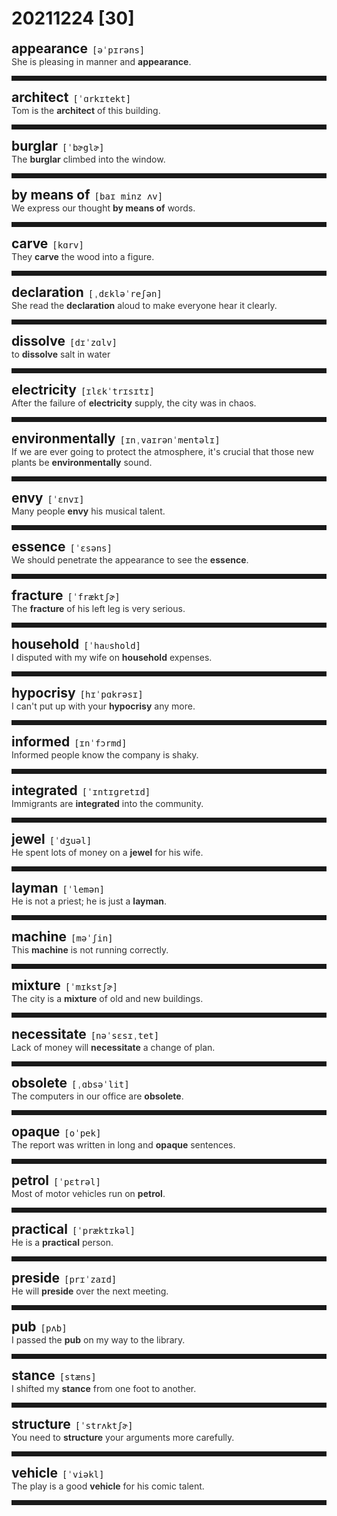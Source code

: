 <style>
/*不显示details的三角符号*/
details > summary::marker {
    display: none;
    content: none;
}
/*去掉外边框*/
details summary{
    outline:none;
    cursor:pointer;/*鼠标放上去之后变成手型*/
}
/*去掉前面默认的小黑三角*/
details summary::-webkit-details-marker{
    display:none; 
}
</style>
# 20211224 [30]  

<div style="display: flex;align-items: baseline;">
    <h2 style="margin-bottom: 0;margin-top: 0">appearance</h2>
    <p style="padding:0 .5em; margin: 0;font-family: monospace;">[əˈpɪrəns]</p>
    <p class="interpretation_48217" style="display:none ;padding:0 .5em; margin: 0; white-space: nowrap;overflow: hidden;text-overflow: ellipsis;">n. 出现；露面；外观；外表</p>
</div>
<details class="details_48217">
    <summary style="color: #303030;">She is pleasing in manner and <strong>appearance</strong>.</summary>
    她的外貌和举止都非常讨人喜欢。
</details>
<hr style="padding-bottom: 0.5em;" />


<div style="display: flex;align-items: baseline;">
    <h2 style="margin-bottom: 0;margin-top: 0">architect</h2>
    <p style="padding:0 .5em; margin: 0;font-family: monospace;">[ˈɑrkɪtekt]</p>
    <p class="interpretation_48217" style="display:none ;padding:0 .5em; margin: 0; white-space: nowrap;overflow: hidden;text-overflow: ellipsis;">n. 建筑师；创制者；设计者</p>
</div>
<details class="details_48217">
    <summary style="color: #303030;">Tom is the <strong>architect</strong> of this building.</summary>
    汤姆是该建筑的建筑师。
</details>
<hr style="padding-bottom: 0.5em;" />


<div style="display: flex;align-items: baseline;">
    <h2 style="margin-bottom: 0;margin-top: 0">burglar</h2>
    <p style="padding:0 .5em; margin: 0;font-family: monospace;">[ˈbɚglɚ]</p>
    <p class="interpretation_48217" style="display:none ;padding:0 .5em; margin: 0; white-space: nowrap;overflow: hidden;text-overflow: ellipsis;">n. 窃贼；夜盗</p>
</div>
<details class="details_48217">
    <summary style="color: #303030;">The <strong>burglar</strong> climbed into the window.</summary>
    夜贼爬进了窗户。
</details>
<hr style="padding-bottom: 0.5em;" />


<div style="display: flex;align-items: baseline;">
    <h2 style="margin-bottom: 0;margin-top: 0">by means of</h2>
    <p style="padding:0 .5em; margin: 0;font-family: monospace;">[baɪ minz ʌv]</p>
    <p class="interpretation_48217" style="display:none ;padding:0 .5em; margin: 0; white-space: nowrap;overflow: hidden;text-overflow: ellipsis;">phrase. 用…的方法；借助…</p>
</div>
<details class="details_48217">
    <summary style="color: #303030;">We express our thought <strong>by means of</strong> words.</summary>
    我们用词句来表达思想。
</details>
<hr style="padding-bottom: 0.5em;" />


<div style="display: flex;align-items: baseline;">
    <h2 style="margin-bottom: 0;margin-top: 0">carve</h2>
    <p style="padding:0 .5em; margin: 0;font-family: monospace;">[kɑrv]</p>
    <p class="interpretation_48217" style="display:none ;padding:0 .5em; margin: 0; white-space: nowrap;overflow: hidden;text-overflow: ellipsis;">v. 雕刻；切开</p>
</div>
<details class="details_48217">
    <summary style="color: #303030;">They <strong>carve</strong> the wood into a figure.</summary>
    他们把木头雕刻成像。
</details>
<hr style="padding-bottom: 0.5em;" />


<div style="display: flex;align-items: baseline;">
    <h2 style="margin-bottom: 0;margin-top: 0">declaration</h2>
    <p style="padding:0 .5em; margin: 0;font-family: monospace;">[ˌdɛkləˈreʃən]</p>
    <p class="interpretation_48217" style="display:none ;padding:0 .5em; margin: 0; white-space: nowrap;overflow: hidden;text-overflow: ellipsis;">n. 宣言；宣告；声明</p>
</div>
<details class="details_48217">
    <summary style="color: #303030;">She read the <strong>declaration</strong> aloud to make everyone hear it clearly.</summary>
    为了使大家都能听得清楚，她将宣言高声读了一遍。
</details>
<hr style="padding-bottom: 0.5em;" />


<div style="display: flex;align-items: baseline;">
    <h2 style="margin-bottom: 0;margin-top: 0">dissolve</h2>
    <p style="padding:0 .5em; margin: 0;font-family: monospace;">[dɪˈzɑlv]</p>
    <p class="interpretation_48217" style="display:none ;padding:0 .5em; margin: 0; white-space: nowrap;overflow: hidden;text-overflow: ellipsis;">v. 溶解；解散；散去；失控</p>
</div>
<details class="details_48217">
    <summary style="color: #303030;">to <strong>dissolve</strong> salt in water</summary>
    使盐溶解于水中
</details>
<hr style="padding-bottom: 0.5em;" />


<div style="display: flex;align-items: baseline;">
    <h2 style="margin-bottom: 0;margin-top: 0">electricity</h2>
    <p style="padding:0 .5em; margin: 0;font-family: monospace;">[ɪlɛkˈtrɪsɪtɪ]</p>
    <p class="interpretation_48217" style="display:none ;padding:0 .5em; margin: 0; white-space: nowrap;overflow: hidden;text-overflow: ellipsis;">n. 电学；电力</p>
</div>
<details class="details_48217">
    <summary style="color: #303030;">After the failure of <strong>electricity</strong> supply, the city was in chaos.</summary>
    电力供应中断后，这个城市一片混乱。
</details>
<hr style="padding-bottom: 0.5em;" />


<div style="display: flex;align-items: baseline;">
    <h2 style="margin-bottom: 0;margin-top: 0">environmentally</h2>
    <p style="padding:0 .5em; margin: 0;font-family: monospace;">[ɪnˌvaɪrənˈmentəlɪ]</p>
    <p class="interpretation_48217" style="display:none ;padding:0 .5em; margin: 0; white-space: nowrap;overflow: hidden;text-overflow: ellipsis;">adv. 与环境有关地；在环境方面地</p>
</div>
<details class="details_48217">
    <summary style="color: #303030;">If we are ever going to protect the atmosphere, it's crucial that those new plants be <strong>environmentally</strong> sound.</summary>
    如果我们想要保护大气，那么关键是要让这些新发电厂对环境无害。
</details>
<hr style="padding-bottom: 0.5em;" />


<div style="display: flex;align-items: baseline;">
    <h2 style="margin-bottom: 0;margin-top: 0">envy</h2>
    <p style="padding:0 .5em; margin: 0;font-family: monospace;">[ˈɛnvɪ]</p>
    <p class="interpretation_48217" style="display:none ;padding:0 .5em; margin: 0; white-space: nowrap;overflow: hidden;text-overflow: ellipsis;">v. 羡慕；忌妒
n. 羡慕；忌妒</p>
</div>
<details class="details_48217">
    <summary style="color: #303030;">Many people <strong>envy</strong> his musical talent.</summary>
    很多人羡慕他的音乐才华。
</details>
<hr style="padding-bottom: 0.5em;" />


<div style="display: flex;align-items: baseline;">
    <h2 style="margin-bottom: 0;margin-top: 0">essence</h2>
    <p style="padding:0 .5em; margin: 0;font-family: monospace;">[ˈɛsəns]</p>
    <p class="interpretation_48217" style="display:none ;padding:0 .5em; margin: 0; white-space: nowrap;overflow: hidden;text-overflow: ellipsis;">n. 本质；精髓；香精</p>
</div>
<details class="details_48217">
    <summary style="color: #303030;">We should penetrate the appearance to see the <strong>essence</strong>.</summary>
    我们要透过现象看本质。
</details>
<hr style="padding-bottom: 0.5em;" />


<div style="display: flex;align-items: baseline;">
    <h2 style="margin-bottom: 0;margin-top: 0">fracture</h2>
    <p style="padding:0 .5em; margin: 0;font-family: monospace;">[ˈfræktʃɚ]</p>
    <p class="interpretation_48217" style="display:none ;padding:0 .5em; margin: 0; white-space: nowrap;overflow: hidden;text-overflow: ellipsis;">n. 破裂；骨折
v. 使断裂；使骨折；使分裂</p>
</div>
<details class="details_48217">
    <summary style="color: #303030;">The <strong>fracture</strong> of his left leg is very serious.</summary>
    他的左腿骨折情况很严重。
</details>
<hr style="padding-bottom: 0.5em;" />


<div style="display: flex;align-items: baseline;">
    <h2 style="margin-bottom: 0;margin-top: 0">household</h2>
    <p style="padding:0 .5em; margin: 0;font-family: monospace;">[ˈhaᴜshold]</p>
    <p class="interpretation_48217" style="display:none ;padding:0 .5em; margin: 0; white-space: nowrap;overflow: hidden;text-overflow: ellipsis;">n. 家庭
adj. 家庭的；家喻户晓的</p>
</div>
<details class="details_48217">
    <summary style="color: #303030;">I disputed with my wife on <strong>household</strong> expenses.</summary>
    我跟太太争论有关家庭费用的问题。
</details>
<hr style="padding-bottom: 0.5em;" />


<div style="display: flex;align-items: baseline;">
    <h2 style="margin-bottom: 0;margin-top: 0">hypocrisy</h2>
    <p style="padding:0 .5em; margin: 0;font-family: monospace;">[hɪˈpɑkrəsɪ]</p>
    <p class="interpretation_48217" style="display:none ;padding:0 .5em; margin: 0; white-space: nowrap;overflow: hidden;text-overflow: ellipsis;">n. 伪善；虚伪；造作</p>
</div>
<details class="details_48217">
    <summary style="color: #303030;">I can't put up with your <strong>hypocrisy</strong> any more.</summary>
    我再也不能容忍你的虚伪态度了。
</details>
<hr style="padding-bottom: 0.5em;" />


<div style="display: flex;align-items: baseline;">
    <h2 style="margin-bottom: 0;margin-top: 0">informed</h2>
    <p style="padding:0 .5em; margin: 0;font-family: monospace;">[ɪnˈfɔrmd]</p>
    <p class="interpretation_48217" style="display:none ;padding:0 .5em; margin: 0; white-space: nowrap;overflow: hidden;text-overflow: ellipsis;">adj. 了解情况的；见多识广的；可靠信息的
v. 通知；告知；“inform”的过去分词和过去式</p>
</div>
<details class="details_48217">
    <summary style="color: #303030;">Informed people know the company is shaky.</summary>
    了解情况的人知道该公司状况不佳。
</details>
<hr style="padding-bottom: 0.5em;" />


<div style="display: flex;align-items: baseline;">
    <h2 style="margin-bottom: 0;margin-top: 0">integrated</h2>
    <p style="padding:0 .5em; margin: 0;font-family: monospace;">[ˈɪntɪɡretɪd]</p>
    <p class="interpretation_48217" style="display:none ;padding:0 .5em; margin: 0; white-space: nowrap;overflow: hidden;text-overflow: ellipsis;">adj. 综合的；整合的；融合的
v. 整合；结合；“integrate”的过去分词和过去式</p>
</div>
<details class="details_48217">
    <summary style="color: #303030;">Immigrants are <strong>integrated</strong> into the community.</summary>
    移民与该地区的居民融为一体。
</details>
<hr style="padding-bottom: 0.5em;" />


<div style="display: flex;align-items: baseline;">
    <h2 style="margin-bottom: 0;margin-top: 0">jewel</h2>
    <p style="padding:0 .5em; margin: 0;font-family: monospace;">[ˈdʒuəl]</p>
    <p class="interpretation_48217" style="display:none ;padding:0 .5em; margin: 0; white-space: nowrap;overflow: hidden;text-overflow: ellipsis;">n. 宝石；珠宝</p>
</div>
<details class="details_48217">
    <summary style="color: #303030;">He spent lots of money on a <strong>jewel</strong> for his wife.</summary>
    他花了大笔钱给他的太太买了一颗宝石。
</details>
<hr style="padding-bottom: 0.5em;" />


<div style="display: flex;align-items: baseline;">
    <h2 style="margin-bottom: 0;margin-top: 0">layman</h2>
    <p style="padding:0 .5em; margin: 0;font-family: monospace;">[ˈlemən]</p>
    <p class="interpretation_48217" style="display:none ;padding:0 .5em; margin: 0; white-space: nowrap;overflow: hidden;text-overflow: ellipsis;">n. 外行；普通信徒</p>
</div>
<details class="details_48217">
    <summary style="color: #303030;">He is not a priest; he is just a <strong>layman</strong>.</summary>
    他不是一个牧师，他只是一个普通信徒。
</details>
<hr style="padding-bottom: 0.5em;" />


<div style="display: flex;align-items: baseline;">
    <h2 style="margin-bottom: 0;margin-top: 0">machine</h2>
    <p style="padding:0 .5em; margin: 0;font-family: monospace;">[məˈʃin]</p>
    <p class="interpretation_48217" style="display:none ;padding:0 .5em; margin: 0; white-space: nowrap;overflow: hidden;text-overflow: ellipsis;">n. 机器；机械</p>
</div>
<details class="details_48217">
    <summary style="color: #303030;">This <strong>machine</strong> is not running correctly.</summary>
    这台机器运转得不正常。
</details>
<hr style="padding-bottom: 0.5em;" />


<div style="display: flex;align-items: baseline;">
    <h2 style="margin-bottom: 0;margin-top: 0">mixture</h2>
    <p style="padding:0 .5em; margin: 0;font-family: monospace;">[ˈmɪkstʃɚ]</p>
    <p class="interpretation_48217" style="display:none ;padding:0 .5em; margin: 0; white-space: nowrap;overflow: hidden;text-overflow: ellipsis;">n. 混合物；混合</p>
</div>
<details class="details_48217">
    <summary style="color: #303030;">The city is a <strong>mixture</strong> of old and new buildings.</summary>
    这座城市是新老建筑的混合。
</details>
<hr style="padding-bottom: 0.5em;" />


<div style="display: flex;align-items: baseline;">
    <h2 style="margin-bottom: 0;margin-top: 0">necessitate</h2>
    <p style="padding:0 .5em; margin: 0;font-family: monospace;">[nəˈsɛsɪˌtet]</p>
    <p class="interpretation_48217" style="display:none ;padding:0 .5em; margin: 0; white-space: nowrap;overflow: hidden;text-overflow: ellipsis;">v.  使成为必需；需要</p>
</div>
<details class="details_48217">
    <summary style="color: #303030;">Lack of money will <strong>necessitate</strong> a change of plan.</summary>
    资金的缺乏将使计划有必要改变。
</details>
<hr style="padding-bottom: 0.5em;" />


<div style="display: flex;align-items: baseline;">
    <h2 style="margin-bottom: 0;margin-top: 0">obsolete</h2>
    <p style="padding:0 .5em; margin: 0;font-family: monospace;">[ˌɑbsəˈlit]</p>
    <p class="interpretation_48217" style="display:none ;padding:0 .5em; margin: 0; white-space: nowrap;overflow: hidden;text-overflow: ellipsis;">adj. 过时的；废弃的；淘汰的</p>
</div>
<details class="details_48217">
    <summary style="color: #303030;">The computers in our office are <strong>obsolete</strong>.</summary>
    我们办公室的电脑都过时了。
</details>
<hr style="padding-bottom: 0.5em;" />


<div style="display: flex;align-items: baseline;">
    <h2 style="margin-bottom: 0;margin-top: 0">opaque</h2>
    <p style="padding:0 .5em; margin: 0;font-family: monospace;">[oˈpek]</p>
    <p class="interpretation_48217" style="display:none ;padding:0 .5em; margin: 0; white-space: nowrap;overflow: hidden;text-overflow: ellipsis;">adj. 不透明的；难懂的；晦涩的</p>
</div>
<details class="details_48217">
    <summary style="color: #303030;">The report was written in long and <strong>opaque</strong> sentences.</summary>
    报告中的句子又长又难懂。
</details>
<hr style="padding-bottom: 0.5em;" />


<div style="display: flex;align-items: baseline;">
    <h2 style="margin-bottom: 0;margin-top: 0">petrol</h2>
    <p style="padding:0 .5em; margin: 0;font-family: monospace;">[ˈpɛtrəl]</p>
    <p class="interpretation_48217" style="display:none ;padding:0 .5em; margin: 0; white-space: nowrap;overflow: hidden;text-overflow: ellipsis;">n. 汽油</p>
</div>
<details class="details_48217">
    <summary style="color: #303030;">Most of motor vehicles run on <strong>petrol</strong>.</summary>
    大部分机动车的行驶以汽油作燃料。
</details>
<hr style="padding-bottom: 0.5em;" />


<div style="display: flex;align-items: baseline;">
    <h2 style="margin-bottom: 0;margin-top: 0">practical</h2>
    <p style="padding:0 .5em; margin: 0;font-family: monospace;">[ˈpræktɪkəl]</p>
    <p class="interpretation_48217" style="display:none ;padding:0 .5em; margin: 0; white-space: nowrap;overflow: hidden;text-overflow: ellipsis;">adj. 实际的；实践的；实用的</p>
</div>
<details class="details_48217">
    <summary style="color: #303030;">He is a <strong>practical</strong> person.</summary>
    他是位讲究实际的人。
</details>
<hr style="padding-bottom: 0.5em;" />


<div style="display: flex;align-items: baseline;">
    <h2 style="margin-bottom: 0;margin-top: 0">preside</h2>
    <p style="padding:0 .5em; margin: 0;font-family: monospace;">[prɪˈzaɪd]</p>
    <p class="interpretation_48217" style="display:none ;padding:0 .5em; margin: 0; white-space: nowrap;overflow: hidden;text-overflow: ellipsis;">v. 主持；指挥；担任会议主席</p>
</div>
<details class="details_48217">
    <summary style="color: #303030;">He will <strong>preside</strong> over the next meeting.</summary>
    他将主持下一次的会议。
</details>
<hr style="padding-bottom: 0.5em;" />


<div style="display: flex;align-items: baseline;">
    <h2 style="margin-bottom: 0;margin-top: 0">pub</h2>
    <p style="padding:0 .5em; margin: 0;font-family: monospace;">[pʌb]</p>
    <p class="interpretation_48217" style="display:none ;padding:0 .5em; margin: 0; white-space: nowrap;overflow: hidden;text-overflow: ellipsis;">n. 酒吧；酒馆</p>
</div>
<details class="details_48217">
    <summary style="color: #303030;">I passed the <strong>pub</strong> on my way to the library.</summary>
    我在去图书馆的路上经过了那个酒馆。
</details>
<hr style="padding-bottom: 0.5em;" />


<div style="display: flex;align-items: baseline;">
    <h2 style="margin-bottom: 0;margin-top: 0">stance</h2>
    <p style="padding:0 .5em; margin: 0;font-family: monospace;">[stæns]</p>
    <p class="interpretation_48217" style="display:none ;padding:0 .5em; margin: 0; white-space: nowrap;overflow: hidden;text-overflow: ellipsis;">n. 站姿；立场；态度</p>
</div>
<details class="details_48217">
    <summary style="color: #303030;">I shifted my <strong>stance</strong> from one foot to another.</summary>
    我改变了站姿，把重心从一只脚移到另一只脚。
</details>
<hr style="padding-bottom: 0.5em;" />


<div style="display: flex;align-items: baseline;">
    <h2 style="margin-bottom: 0;margin-top: 0">structure</h2>
    <p style="padding:0 .5em; margin: 0;font-family: monospace;">[ˈstrʌktʃɚ]</p>
    <p class="interpretation_48217" style="display:none ;padding:0 .5em; margin: 0; white-space: nowrap;overflow: hidden;text-overflow: ellipsis;">n. 结构；建筑物
v. 组织安排</p>
</div>
<details class="details_48217">
    <summary style="color: #303030;">You need to <strong>structure</strong> your arguments more carefully.</summary>
    你需要更为仔细地组织自己的论点。
</details>
<hr style="padding-bottom: 0.5em;" />


<div style="display: flex;align-items: baseline;">
    <h2 style="margin-bottom: 0;margin-top: 0">vehicle</h2>
    <p style="padding:0 .5em; margin: 0;font-family: monospace;">[ˈviəkl]</p>
    <p class="interpretation_48217" style="display:none ;padding:0 .5em; margin: 0; white-space: nowrap;overflow: hidden;text-overflow: ellipsis;">n. 车辆；交通工具；媒介物；传达手段</p>
</div>
<details class="details_48217">
    <summary style="color: #303030;">The play is a good <strong>vehicle</strong> for his comic talent.</summary>
    这个剧本很好地展露了他的喜剧天分。
</details>
<hr style="padding-bottom: 0.5em;" />

<script>
const details = document.querySelectorAll('.details_48217');
const translates = document.querySelectorAll('.interpretation_48217');

details.forEach((item, index) => item.addEventListener('toggle', () => {
    if (item.open) {
        translates[index].style.display = 'block';
    } else translates[index].style.display = 'none';
}));
</script>
